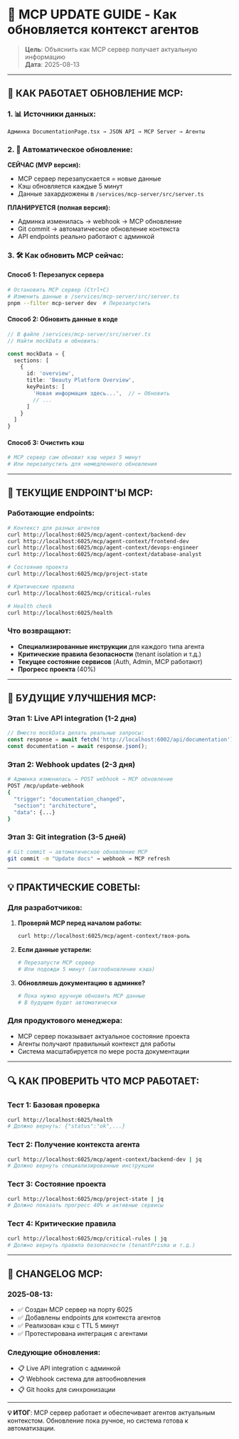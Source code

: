 # 🔄 MCP UPDATE GUIDE - Как обновляется контекст агентов

> **Цель**: Объяснить как MCP сервер получает актуальную информацию  
> **Дата**: 2025-08-13  

---

## 🧠 **КАК РАБОТАЕТ ОБНОВЛЕНИЕ MCP:**

### **1. 📊 Источники данных:**
```
Админка DocumentationPage.tsx → JSON API → MCP Server → Агенты
```

### **2. 🔄 Автоматическое обновление:**
**СЕЙЧАС (MVP версия):**
- MCP сервер перезапускается = новые данные
- Кэш обновляется каждые 5 минут
- Данные захардкожены в `/services/mcp-server/src/server.ts`

**ПЛАНИРУЕТСЯ (полная версия):**
- Админка изменилась → webhook → MCP обновление
- Git commit → автоматическое обновление контекста
- API endpoints реально работают с админкой

### **3. 🛠️ Как обновить MCP сейчас:**

#### **Способ 1: Перезапуск сервера**
```bash
# Остановить MCP сервер (Ctrl+C)
# Изменить данные в /services/mcp-server/src/server.ts
pnpm --filter mcp-server dev  # Перезапустить
```

#### **Способ 2: Обновить данные в коде**
```typescript
// В файле /services/mcp-server/src/server.ts
// Найти mockData и обновить:

const mockData = {
  sections: [
    {
      id: 'overview',
      title: 'Beauty Platform Overview',
      keyPoints: [
        'Новая информация здесь...',  // ← Обновить
        // ...
      ]
    }
  ]
}
```

#### **Способ 3: Очистить кэш**
```bash
# MCP сервер сам обновит кэш через 5 минут
# Или перезапустить для немедленного обновления
```

---

## 🎯 **ТЕКУЩИЕ ENDPOINT'Ы MCP:**

### **Работающие endpoints:**
```bash
# Контекст для разных агентов
curl http://localhost:6025/mcp/agent-context/backend-dev
curl http://localhost:6025/mcp/agent-context/frontend-dev
curl http://localhost:6025/mcp/agent-context/devops-engineer
curl http://localhost:6025/mcp/agent-context/database-analyst

# Состояние проекта
curl http://localhost:6025/mcp/project-state

# Критические правила
curl http://localhost:6025/mcp/critical-rules

# Health check
curl http://localhost:6025/health
```

### **Что возвращают:**
- **Специализированные инструкции** для каждого типа агента
- **Критические правила безопасности** (tenant isolation и т.д.)
- **Текущее состояние сервисов** (Auth, Admin, MCP работают)
- **Прогресс проекта** (40%)

---

## 🔮 **БУДУЩИЕ УЛУЧШЕНИЯ MCP:**

### **Этап 1: Live API integration (1-2 дня)**
```typescript
// Вместо mockData делать реальные запросы:
const response = await fetch('http://localhost:6002/api/documentation');
const documentation = await response.json();
```

### **Этап 2: Webhook updates (2-3 дня)**  
```bash
# Админка изменилась → POST webhook → MCP обновление
POST /mcp/update-webhook
{
  "trigger": "documentation_changed",
  "section": "architecture",
  "data": {...}
}
```

### **Этап 3: Git integration (3-5 дней)**
```bash
# Git commit → автоматическое обновление MCP
git commit -m "Update docs" → webhook → MCP refresh
```

---

## 💡 **ПРАКТИЧЕСКИЕ СОВЕТЫ:**

### **Для разработчиков:**
1. **Проверяй MCP перед началом работы:**
   ```bash
   curl http://localhost:6025/mcp/agent-context/твоя-роль
   ```

2. **Если данные устарели:**
   ```bash
   # Перезапусти MCP сервер
   # Или подожди 5 минут (автообновление кэша)
   ```

3. **Обновляешь документацию в админке?**
   ```bash
   # Пока нужно вручную обновить MCP данные
   # В будущем будет автоматически
   ```

### **Для продуктового менеджера:**
- MCP сервер показывает актуальное состояние проекта
- Агенты получают правильный контекст для работы
- Система масштабируется по мере роста документации

---

## 🔍 **КАК ПРОВЕРИТЬ ЧТО MCP РАБОТАЕТ:**

### **Тест 1: Базовая проверка**
```bash
curl http://localhost:6025/health
# Должно вернуть: {"status":"ok",...}
```

### **Тест 2: Получение контекста агента**
```bash
curl http://localhost:6025/mcp/agent-context/backend-dev | jq
# Должно вернуть специализированные инструкции
```

### **Тест 3: Состояние проекта**
```bash
curl http://localhost:6025/mcp/project-state | jq
# Должно показать прогресс 40% и активные сервисы
```

### **Тест 4: Критические правила**
```bash
curl http://localhost:6025/mcp/critical-rules | jq
# Должно вернуть правила безопасности (tenantPrisma и т.д.)
```

---

## 📝 **CHANGELOG MCP:**

### **2025-08-13:**
- ✅ Создан MCP сервер на порту 6025
- ✅ Добавлены endpoints для контекста агентов
- ✅ Реализован кэш с TTL 5 минут
- ✅ Протестирована интеграция с агентами

### **Следующие обновления:**
- 📋 Live API integration с админкой
- 📋 Webhook система для автообновления
- 📋 Git hooks для синхронизации

---

**💡 ИТОГ**: MCP сервер работает и обеспечивает агентов актуальным контекстом. Обновление пока ручное, но система готова к автоматизации.